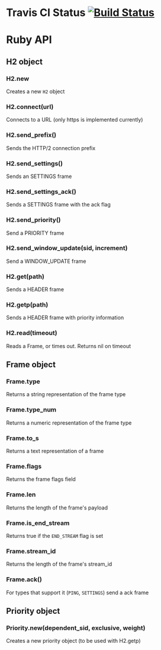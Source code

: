 # Travis CI Status [![Build Status](https://travis-ci.org/deweerdt/h2get.svg?branch=master)](https://travis-ci.org/deweerdt/h2get)

# Ruby API

## H2 object

### H2.new

Creates a new `H2` object

### H2.connect(url)

Connects to a URL (only https is implemented currently)

### H2.send_prefix()

Sends the HTTP/2 connection prefix

### H2.send_settings()

Sends an SETTINGS frame

### H2.send_settings_ack()

Sends a SETTINGS frame with the ack flag

### H2.send_priority()

Send a PRIORITY frame


### H2.send_window_update(sid, increment)

Send a WINDOW_UPDATE frame

### H2.get(path)

Sends a HEADER frame

### H2.getp(path)

Sends a HEADER frame with priority information

### H2.read(timeout)

Reads a Frame, or times out. Returns nil on timeout

## Frame object

### Frame.type

Returns a string representation of the frame type

### Frame.type_num

Returns a numeric representation of the frame type

### Frame.to_s

Returns a text representation of a frame


### Frame.flags

Returns the frame flags field

### Frame.len

Returns the length of the frame's payload

### Frame.is_end_stream

Returns true if the `END_STREAM` flag is set

### Frame.stream_id

Returns the length of the frame's stream_id

### Frame.ack()

For types that support it (`PING`, `SETTINGS`) send a ack frame

## Priority object

### Priority.new(dependent_sid, exclusive, weight)

Creates a new priority object (to be used with H2.getp)


